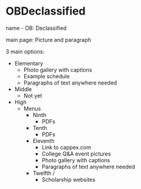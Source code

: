 # OBDeclassified
name - OB: Declassified

main page: 
Picture and paragraph

3 main options:
 - Elementary
   + Photo gallery with captions
   + Example schedule
   + Paragraphs of text anywhere needed
 - Middle
   + Not yet
 - High
   + Menus
      + Ninth
         + PDFs
      + Tenth
         + PDFs
      + Eleventh
         + Link to cappex.com
         + College Q&A event pictures
         + Photo gallery with captions
         + Paragraphs of text anywhere needed
      + Twelfth  /
         + Scholarship websites


